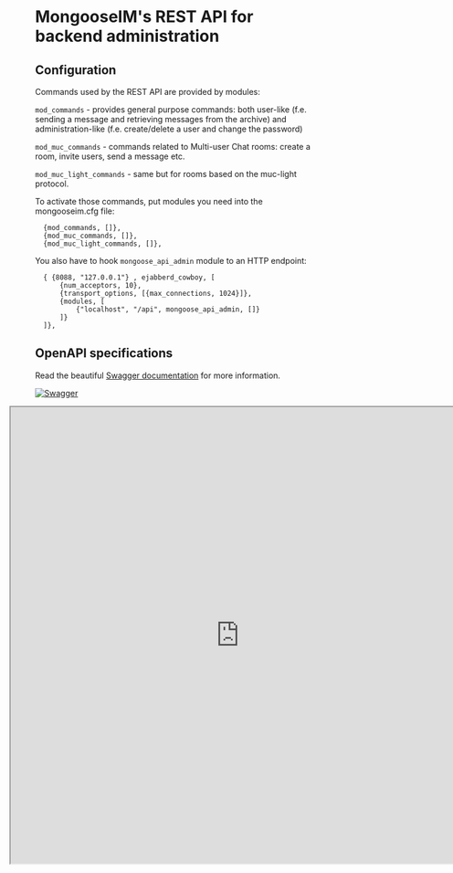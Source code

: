 # MongooseIM's REST API for backend administration

## Configuration

Commands used by the REST API are provided by modules:

`mod_commands` - provides general purpose commands: both user-like (f.e. sending a message and retrieving messages from the archive) and administration-like (f.e. create/delete a user and change the password)

`mod_muc_commands` - commands related to Multi-user Chat rooms: create a room, invite users, send a message etc.

`mod_muc_light_commands` - same but for rooms based on the muc-light protocol.

To activate those commands, put modules you need into the mongooseim.cfg file:

```
  {mod_commands, []},
  {mod_muc_commands, []},
  {mod_muc_light_commands, []},

```

You also have to hook `mongoose_api_admin` module to an HTTP endpoint:

```
  { {8088, "127.0.0.1"} , ejabberd_cowboy, [
      {num_acceptors, 10},
      {transport_options, [{max_connections, 1024}]},
      {modules, [
          {"localhost", "/api", mongoose_api_admin, []}
      ]}
  ]},
```

## OpenAPI specifications

Read the beautiful [Swagger documentation](http://mongooseim.readthedocs.io/en/latest/swagger/index.html) for more information.

[![Swagger](http://nordicapis.com/wp-content/uploads/swagger-Top-Specification-Formats-for-REST-APIs-nordic-apis-sandoval-e1441412425742-300x170.png)](http://mongooseim.readthedocs.io/en/latest/swagger/index.html)

<iframe src="http://mongooseim.readthedocs.io/en/latest/swagger/index.html"
height="800" width="800" style="margin-left: -45px;" id="swagger-ui-iframe"></iframe>

<script>

$(document).ready(function() {
  if (window.location.host.match("readthedocs")){
    path = window.location.pathname.match("(.*)/rest-api/Administration-backend")[1]
    url = window.location.protocol + "//" + window.location.hostname
    finalURL = url + path + "/swagger/index.html"
    $('a[href$="swagger/index.html"]').attr('href', finalURL)
    $('#swagger-ui-iframe').attr('src', finalURL)
  }
})

</script>
